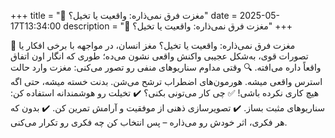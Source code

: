 +++
title = "🔁 مغزت فرق نمی‌ذاره: واقعیت یا تخیل؟"
date = 2025-05-17T13:34:00
description = "🔁 مغزت فرق نمی‌ذاره: واقعیت یا تخیل؟"
+++

🔁 مغزت فرق نمی‌ذاره: واقعیت یا تخیل؟ مغز انسان، در مواجهه با برخی افکار یا تصورات قوی، به‌شکل عجیبی واکنش واقعی نشون می‌ده؛ طوری که انگار اون اتفاق واقعاً داره می‌افته. 🔍 وقتی مداوم سناریوهای منفی رو تصور می‌کنی: مغزت وارد حالت استرس واقعی میشه. هورمون‌های اضطراب ترشح می‌شن. بدنت خسته میشه، حتی اگه هیچ کاری نکرده باشی! ✅ چی کار می‌تونی بکنی؟ ✔️ تخیلت رو هوشمندانه استفاده کن: سناریوهای مثبت بساز. ✔️ تصویرسازی ذهنی از موفقیت و آرامش تمرین کن. ✔️ بدون که هر فکری، اثر خودش رو می‌ذاره – پس انتخاب کن چه فکری رو تکرار می‌کنی.

